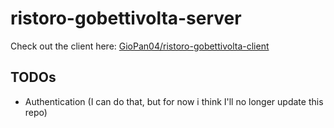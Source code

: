 # ristoro-gobettivolta-server

Check out the client here: [GioPan04/ristoro-gobettivolta-client](https://github.com/GioPan04/ristoro-gobettivolta-client)

## TODOs
 * Authentication (I can do that, but for now i think I'll no longer update this repo)
